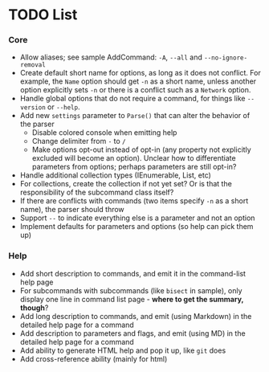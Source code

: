 # TODO List #

### Core ###

* Allow aliases; see sample AddCommand: `-A`, `--all` and `--no-ignore-removal`
* Create default short name for options, as long as it does not conflict. For example, the `Name` option should get `-n` as a short name, unless another option explicitly sets `-n` or there is a conflict such as a `Network` option.
* Handle global options that do not require a command, for things like `--version` or `--help`.
* Add new `settings` parameter to `Parse()` that can alter the behavior of the parser
    * Disable colored console when emitting help 
    * Change delimiter from `-` to `/`
    * Make options opt-out instead of opt-in (any property not explicitly excluded will become an option). Unclear how to differentiate parameters from options; perhaps parameters are still opt-in?
* Handle additional collection types (IEnumerable<string>, List<int>, etc)
* For collections, create the collection if not yet set? Or is that the responsibility of the subcommand class itself?
* If there are conflicts with commands (two items specify `-n` as a short name), the parser should throw
* Support `--` to indicate everything else is a parameter and not an option
* Implement defaults for parameters and options (so help can pick them up)


### Help ###

* Add short description to commands, and emit it in the command-list help page
* For subcommands with subcommands (like `bisect` in sample), only display one line in command list page - **where to get the summary, though**?
* Add long description to commands, and emit (using Markdown) in the detailed help page for a command
* Add description to parameters and flags, and emit (using MD) in the detailed help page for a command
* Add ability to generate HTML help and pop it up, like `git` does
* Add cross-reference ability (mainly for html)
